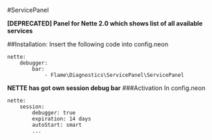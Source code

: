 #ServicePanel

**[DEPRECATED] Panel for Nette 2.0 which shows list of all available services**

##Installation:
Insert the following code into config.neon

	nette:
		debugger:
			bar:
				- Flame\Diagnostics\ServicePanel\ServicePanel

**NETTE has got own session debug bar**
###Activation
In config.neon
	
	nette:
		session:
			debugger: true
			expiration: 14 days
			autoStart: smart
			...